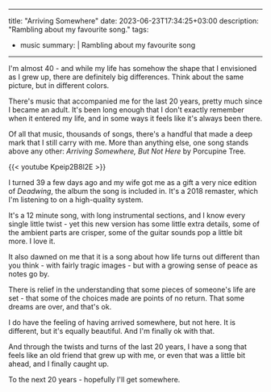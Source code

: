 
---
title: "Arriving Somewhere"
date: 2023-06-23T17:34:25+03:00
description: "Rambling about my favourite song."
tags:
  - music
summary: |
  Rambling about my favourite song
---

I'm almost 40 - and while my life has somehow the shape that I envisioned as I grew up, there are definitely big differences. Think about the same picture, but in different colors.

There's music that accompanied me for the last 20 years, pretty much since I became an adult. It's been long enough that I don't exactly remember when it entered my life, and in some ways it feels like it's always been there.

Of all that music, thousands of songs, there's a handful that made a deep mark that I still carry with me. More than anything else, one song stands above any other: _Arriving Somewhere, But Not Here_ by Porcupine Tree.

{{< youtube Kpeip2B8l2E >}}

I turned 39 a few days ago and my wife got me as a gift a very nice edition of _Deadwing_, the album the song is included in. It's a 2018 remaster, which I'm listening to on a high-quality system.

It's a 12 minute song, with long instrumental sections, and I know every single little twist - yet this new version has some little extra details, some of the ambient parts are crisper, some of the guitar sounds pop a little bit more. I love it.

It also dawned on me that it is a song about how life turns out different than you think - with fairly tragic images - but with a growing sense of peace as notes go by.

There is relief in the understanding that some pieces of someone's life are set - that some of the choices made are points of no return. That some dreams are over, and that's ok.

I do have the feeling of having arrived somewhere, but not here. It is different, but it's equally beautiful. And I'm finally ok with that.

And through the twists and turns of the last 20 years, I have a song that feels like an old friend that grew up with me, or even that was a little bit ahead, and I finally caught up.

To the next 20 years - hopefully I'll get somewhere. 
